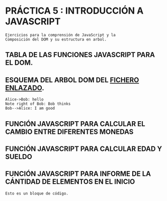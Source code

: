 # PRÁCTICA 5 : INTRODUCCIÓN A JAVASCRIPT
    Ejercicios para la comprensión de JavaScript y la 
    Composición del DOM y su estructura en arbol.

## TABLA DE LAS FUNCIONES JAVASCRIPT PARA EL DOM.  

## ESQUEMA DEL ARBOL DOM DEL [FICHERO ENLAZADO](https://campusvirtual.ull.es/1920/pluginfile.php/258285/mod_assign/intro/dom.html).

```sequence
Alice->Bob: hello
Note right of Bob: Bob thinks
Bob-->Alice: I am good
```


## FUNCIÓN JAVASCRIPT PARA CALCULAR EL CAMBIO ENTRE DIFERENTES MONEDAS

## FUNCIÓN JAVASCRIPT PARA CALCULAR EDAD Y SUELDO

## FUNCIÓN JAVASCRIPT PARA INFORME DE LA CÁNTIDAD DE ELEMENTOS EN EL INICIO

```
Esto es un bloque de código.
```

